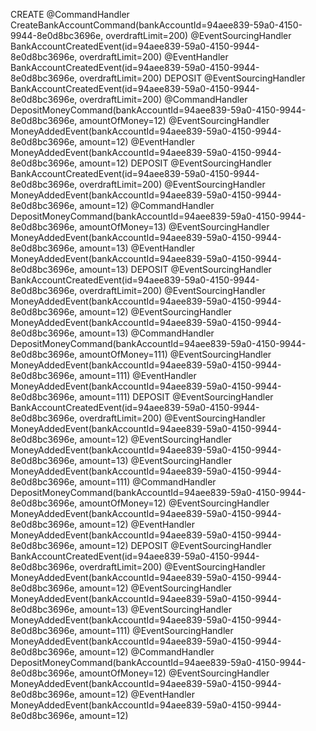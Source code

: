 CREATE
@CommandHandler CreateBankAccountCommand(bankAccountId=94aee839-59a0-4150-9944-8e0d8bc3696e, overdraftLimit=200)
@EventSourcingHandler BankAccountCreatedEvent(id=94aee839-59a0-4150-9944-8e0d8bc3696e, overdraftLimit=200)
@EventHandler BankAccountCreatedEvent(id=94aee839-59a0-4150-9944-8e0d8bc3696e, overdraftLimit=200)
DEPOSIT
@EventSourcingHandler BankAccountCreatedEvent(id=94aee839-59a0-4150-9944-8e0d8bc3696e, overdraftLimit=200)
@CommandHandler DepositMoneyCommand(bankAccountId=94aee839-59a0-4150-9944-8e0d8bc3696e, amountOfMoney=12)
@EventSourcingHandler MoneyAddedEvent(bankAccountId=94aee839-59a0-4150-9944-8e0d8bc3696e, amount=12)
@EventHandler MoneyAddedEvent(bankAccountId=94aee839-59a0-4150-9944-8e0d8bc3696e, amount=12)
DEPOSIT
@EventSourcingHandler BankAccountCreatedEvent(id=94aee839-59a0-4150-9944-8e0d8bc3696e, overdraftLimit=200)
@EventSourcingHandler MoneyAddedEvent(bankAccountId=94aee839-59a0-4150-9944-8e0d8bc3696e, amount=12)
@CommandHandler DepositMoneyCommand(bankAccountId=94aee839-59a0-4150-9944-8e0d8bc3696e, amountOfMoney=13)
@EventSourcingHandler MoneyAddedEvent(bankAccountId=94aee839-59a0-4150-9944-8e0d8bc3696e, amount=13)
@EventHandler MoneyAddedEvent(bankAccountId=94aee839-59a0-4150-9944-8e0d8bc3696e, amount=13)
DEPOSIT
@EventSourcingHandler BankAccountCreatedEvent(id=94aee839-59a0-4150-9944-8e0d8bc3696e, overdraftLimit=200)
@EventSourcingHandler MoneyAddedEvent(bankAccountId=94aee839-59a0-4150-9944-8e0d8bc3696e, amount=12)
@EventSourcingHandler MoneyAddedEvent(bankAccountId=94aee839-59a0-4150-9944-8e0d8bc3696e, amount=13)
@CommandHandler DepositMoneyCommand(bankAccountId=94aee839-59a0-4150-9944-8e0d8bc3696e, amountOfMoney=111)
@EventSourcingHandler MoneyAddedEvent(bankAccountId=94aee839-59a0-4150-9944-8e0d8bc3696e, amount=111)
@EventHandler MoneyAddedEvent(bankAccountId=94aee839-59a0-4150-9944-8e0d8bc3696e, amount=111)
DEPOSIT
@EventSourcingHandler BankAccountCreatedEvent(id=94aee839-59a0-4150-9944-8e0d8bc3696e, overdraftLimit=200)
@EventSourcingHandler MoneyAddedEvent(bankAccountId=94aee839-59a0-4150-9944-8e0d8bc3696e, amount=12)
@EventSourcingHandler MoneyAddedEvent(bankAccountId=94aee839-59a0-4150-9944-8e0d8bc3696e, amount=13)
@EventSourcingHandler MoneyAddedEvent(bankAccountId=94aee839-59a0-4150-9944-8e0d8bc3696e, amount=111)
@CommandHandler DepositMoneyCommand(bankAccountId=94aee839-59a0-4150-9944-8e0d8bc3696e, amountOfMoney=12)
@EventSourcingHandler MoneyAddedEvent(bankAccountId=94aee839-59a0-4150-9944-8e0d8bc3696e, amount=12)
@EventHandler MoneyAddedEvent(bankAccountId=94aee839-59a0-4150-9944-8e0d8bc3696e, amount=12)
DEPOSIT
@EventSourcingHandler BankAccountCreatedEvent(id=94aee839-59a0-4150-9944-8e0d8bc3696e, overdraftLimit=200)
@EventSourcingHandler MoneyAddedEvent(bankAccountId=94aee839-59a0-4150-9944-8e0d8bc3696e, amount=12)
@EventSourcingHandler MoneyAddedEvent(bankAccountId=94aee839-59a0-4150-9944-8e0d8bc3696e, amount=13)
@EventSourcingHandler MoneyAddedEvent(bankAccountId=94aee839-59a0-4150-9944-8e0d8bc3696e, amount=111)
@EventSourcingHandler MoneyAddedEvent(bankAccountId=94aee839-59a0-4150-9944-8e0d8bc3696e, amount=12)
@CommandHandler DepositMoneyCommand(bankAccountId=94aee839-59a0-4150-9944-8e0d8bc3696e, amountOfMoney=12)
@EventSourcingHandler MoneyAddedEvent(bankAccountId=94aee839-59a0-4150-9944-8e0d8bc3696e, amount=12)
@EventHandler MoneyAddedEvent(bankAccountId=94aee839-59a0-4150-9944-8e0d8bc3696e, amount=12)
